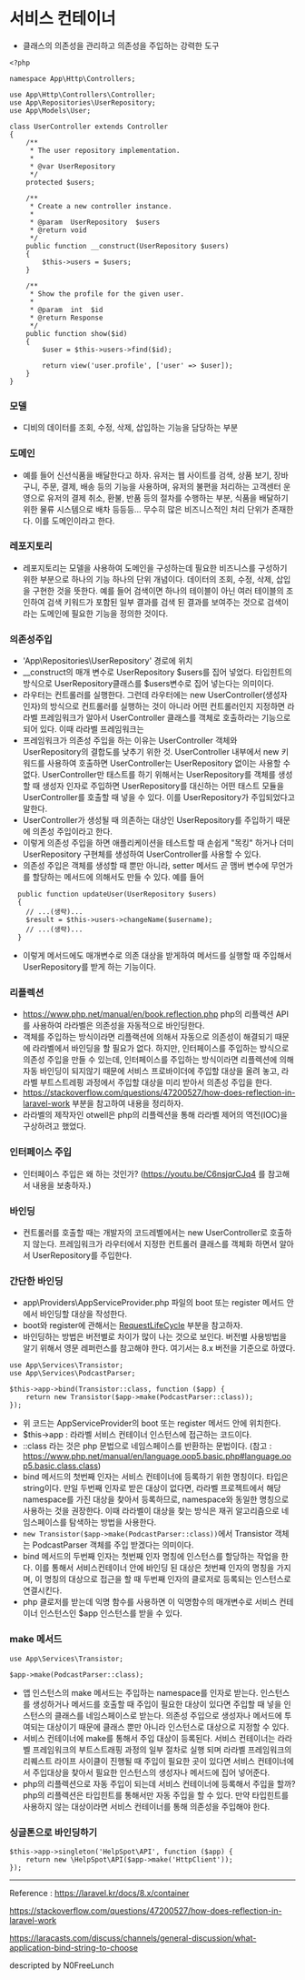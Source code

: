 
# 서비스 컨테이너
- 클래스의 의존성을 관리하고 의존성을 주입하는 강력한 도구

```
<?php

namespace App\Http\Controllers;

use App\Http\Controllers\Controller;
use App\Repositories\UserRepository;
use App\Models\User;

class UserController extends Controller
{
    /**
     * The user repository implementation.
     *
     * @var UserRepository
     */
    protected $users;

    /**
     * Create a new controller instance.
     *
     * @param  UserRepository  $users
     * @return void
     */
    public function __construct(UserRepository $users)
    {
        $this->users = $users;
    }

    /**
     * Show the profile for the given user.
     *
     * @param  int  $id
     * @return Response
     */
    public function show($id)
    {
        $user = $this->users->find($id);

        return view('user.profile', ['user' => $user]);
    }
}
```
### 모델
- 디비의 데이터를 조회, 수정, 삭제, 삽입하는 기능을 담당하는 부분

### 도메인
- 예를 들어 신선식품을 배달한다고 하자. 유저는 웹 사이트를 검색, 상품 보기, 장바구니, 주문, 결제, 배송 등의 기능을 사용하며, 유저의 불편을 처리하는 고객센터 운영으로 유저의 결제 취소, 환불, 반품 등의 절차를 수행하는 부분, 식품을 배달하기 위한 물류 시스템으로 배차 등등등... 무수히 많은 비즈니스적인 처리 단위가 존재한다. 이를 도메인이라고 한다.

### 레포지토리
- 레포지토리는 모델을 사용하여 도메인을 구성하는데 필요한 비즈니스를 구성하기 위한 부분으로 하나의 기능 하나의 단위 개념이다. 데이터의 조회, 수정, 삭제, 삽입을 구현한 것을 뜻한다. 예를 들어 검색이면 하나의 테이블이 아닌 여러 테이블의 조인하여 검색 키워드가 포함된 일부 결과를 검색 된 결과를 보여주는 것으로 검색이라는 도메인에 필요한 기능을 정의한 것이다.

### 의존성주입
- 'App\Repositories\UserRepository' 경로에 위치
- __construct의 매개 변수로 UserRepository $users를 집어 넣었다. 타입힌트의 방식으로 UserRepository클래스를 $users변수로 집어 넣는다는 의미이다.
- 라우터는 컨트롤러를 실행한다. 그런데 라우터에는 new UserController(생성자 인자)의 방식으로 컨트롤러를 실행하는 것이 아니라 어떤 컨트롤러인지 지정하면 라라벨 프레임워크가 알아서 UserController 클래스를 객체로 호출하라는 기능으로 되어 있다. 이때 라라벨 프레임워크는 
- 프레임워크가 의존성 주입을 하는 이유는 UserController 객체와 UserRepository의 결합도를 낮추기 위한 것. UserController 내부에서 new 키워드를 사용하여 호출하면 UserController는 UserRepository 없이는 사용할 수 없다. UserController만 태스트를 하기 위해서는 UserRepository를 객체를 생성할 때 생성자 인자로 주입하면 UserRepository를 대신하는 어떤 태스트 모듈을 UserController를 호출할 때 넣을 수 있다. 이를 UserRepository가 주입되었다고 말한다.
- UserController가 생성될 때 의존하는 대상인 UserRepository를 주입하기 때문에 의존성 주입이라고 한다.
- 이렇게 의존성 주입을 하면 애플리케이션을 테스트할 때 손쉽게 "목킹" 하거나 더미 UserRepository 구현체를 생성하여 UserController를 사용할 수 있다.
- 의존성 주입은 객체를 생성할 때 뿐만 아니라, setter 메서드 곧 맴버 변수에 무언가를 할당하는 메서드에 의해서도 만들 수 있다. 예를 들어
```
  public function updateUser(UserRepository $users)
  {
    // ...(생략)...
    $result = $this->users->changeName($username);
    // ...(생략)...
  }
```
- 이렇게 메서드에도 매개변수로 의존 대상을 받게하여 메서드를 실행할 때 주입해서 UserRepository를 받게 하는 기능이다.

### 리플렉션
- https://www.php.net/manual/en/book.reflection.php php의 리플렉션 API를 사용하여 라라벨은 의존성을 자동적으로 바인딩한다.
- 객체를 주입하는 방식이라면 리플랙션에 의해서 자동으로 의존성이 해결되기 때문에 라라벨에서 바인딩을 할 필요가 없다. 하지만, 인터페이스를 주입하는 방식으로 의존성 주입을 만들 수 있는데, 인터페이스를 주입하는 방식이라면 리플렉션에 의해 자동 바인딩이 되지않기 때문에 서비스 프로바이더에 주입할 대상을 올려 놓고, 라라벨 부트스트레핑 과정에서 주입할 대상을 미리 받아서 의존성 주입을 한다.
- https://stackoverflow.com/questions/47200527/how-does-reflection-in-laravel-work 부분을 참고하여 내용을 정리하자.
- 라라벨의 제작자인 otwell은 php의 리플렉션을 통해 라라벨 제어의 역전(IOC)을 구상하려고 했었다.

### 인터페이스 주입
- 인터페이스 주입은 왜 하는 것인가? (https://youtu.be/C6nsjqrCJq4 를 참고해서 내용을 보충하자.)


### 바인딩
- 컨트롤러를 호출할 때는 개발자의 코드레벨에서는 new UserController로 호출하지 않는다. 프레임워크가 라우터에서 지정한 컨트롤러 클래스를 객체화 하면서 알아서 UserRepository를 주입한다.


### 간단한 바인딩
- app\Providers\AppServiceProvider.php 파일의 boot 또는 register 메서드 안에서 바인딩할 대상을 작성한다.
- boot와 register에 관해서는 [RequestLifeCycle](./RequestLifeCycle.md) 부분을 참고하자.
- 바인딩하는 방법은 버전별로 차이가 많이 나는 것으로 보인다. 버전별 사용방법을 알기 위해서 영문 레퍼런스를 참고해야 한다. 여기서는 8.x 버전을 기준으로 하였다.
```
use App\Services\Transistor;
use App\Services\PodcastParser;

$this->app->bind(Transistor::class, function ($app) {
    return new Transistor($app->make(PodcastParser::class));
});
```
- 위 코드는 AppServiceProvider의 boot 또는 register 메서드 안에 위치한다.
- $this->app : 라라벨 서비스 컨테이너 인스턴스에 접근하는 코드이다.
- \:\:class 라는 것은 php 문법으로 네임스페이스를 반환하는 문법이다. (참고 : https://www.php.net/manual/en/language.oop5.basic.php#language.oop5.basic.class.class)
- bind 메서드의 첫번째 인자는 서비스 컨테이너에 등록하기 위한 명칭이다. 타입은 string이다. 만일 두번째 인자로 받은 대상이 없다면, 라라벨 프로젝트에서 해당 namespace를 가진 대상을 찾아서 등록하므로, namespace와 동일한 명칭으로 사용하는 것을 권장한다. 이때 라라벨이 대상을 찾는 방식은 재귀 알고리즘으로 네임스페이스를 탐색하는 방법을 사용한다.
- ```new Transistor($app->make(PodcastParser::class))```에서 Transistor 객체는 PodcastParser 객체를 주입 받겠다는 의미이다.
- bind 메서드의 두번째 인자는 첫번째 인자 명칭에 인스턴스를 할당하는 작업을 한다. 이를 통해서 서비스컨테이너 안에 바인딩 된 대상은 첫번째 인자의 명칭을 가지며, 이 명칭의 대상으로 접근을 할 때 두번째 인자의 클로저로 등록되는 인스턴스로 연결시킨다.
- php 클로저를 받는데 익명 함수를 사용하면 이 익명함수의 매개변수로 서비스 컨테이너 인스턴스인 $app 인스턴스를 받을 수 있다. 

### make 메서드
```
use App\Services\Transistor;

$app->make(PodcastParser::class);
```
- 앱 인스턴스의 make 메서드는 주입하는 namespace를 인자로 받는다. 인스턴스를 생성하거나 메서드를 호출할 때 주입이 필요한 대상이 있다면 주입할 때 넣을 인스턴스의 클래스를 네임스페이스로 받는다. 의존성 주입으로 생성자나 메서드에 투여되는 대상이기 때문에 클래스 뿐만 아니라 인스턴스로 대상으로 지정할 수 있다.
- 서비스 컨테이너에 make를 통해서 주입 대상이 등록된다. 서비스 컨테이너는 라라벨 프레임워크의 부트스트래핑 과정의 일부 절차로 실행 되며 라라벨 프레임워크의 리퀘스트 라이프 사이클이 진행될 때 주입이 필요한 곳이 있다면 서비스 컨테이너에서 주입대상을 찾아서 필요한 인스턴스의 생성자나 메서드에 집어 넣어준다.
- php의 리플렉션으로 자동 주입이 되는데 서비스 컨테이너에 등록해서 주입을 할까? php의 리플렉션은 타입힌트를 통해서만 자동 주입을 할 수 있다. 만약 타입힌트를 사용하지 않는 대상이라면 서비스 컨테이너를 통해 의존성을 주입해야 한다.



### 싱글톤으로 바인딩하기
```
$this->app->singleton('HelpSpot\API', function ($app) {
    return new \HelpSpot\API($app->make('HttpClient'));
});
```






---
Reference : https://laravel.kr/docs/8.x/container

https://stackoverflow.com/questions/47200527/how-does-reflection-in-laravel-work

https://laracasts.com/discuss/channels/general-discussion/what-application-bind-string-to-choose


descripted by N0FreeLunch
